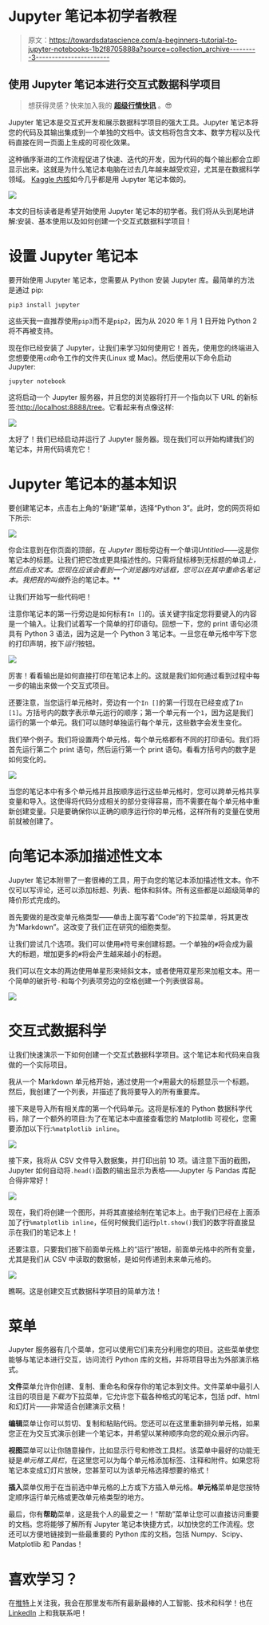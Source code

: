 # Jupyter 笔记本初学者教程

> 原文：<https://towardsdatascience.com/a-beginners-tutorial-to-jupyter-notebooks-1b2f8705888a?source=collection_archive---------3----------------------->

## 使用 Jupyter 笔记本进行交互式数据科学项目

> 想获得灵感？快来加入我的 [**超级行情快讯**](https://www.superquotes.co/?utm_source=mediumtech&utm_medium=web&utm_campaign=sharing) 。😎

Jupyter 笔记本是交互式开发和展示数据科学项目的强大工具。Jupyter 笔记本将您的代码及其输出集成到一个单独的文档中。该文档将包含文本、数学方程以及代码直接在同一页面上生成的可视化效果。

这种循序渐进的工作流程促进了快速、迭代的开发，因为代码的每个输出都会立即显示出来。这就是为什么笔记本电脑在过去几年越来越受欢迎，尤其是在数据科学领域。 [Kaggle 内核](https://www.kaggle.com/kernels?sortBy=voteCount&group=everyone&pageSize=20)如今几乎都是用 Jupyter 笔记本做的。

![](img/fffca2fb1646ee84e2460edda3c94733.png)

本文的目标读者是希望开始使用 Jupyter 笔记本的初学者。我们将从头到尾地讲解:安装、基本使用以及如何创建一个交互式数据科学项目！

# 设置 Jupyter 笔记本

要开始使用 Jupyter 笔记本，您需要从 Python 安装 Jupyter 库。最简单的方法是通过 pip:

```
pip3 install jupyter
```

这些天我一直推荐使用`pip3`而不是`pip2`，因为从 2020 年 1 月 1 日开始 Python 2 将不再被支持。

现在你已经安装了 Jupyter，让我们来学习如何使用它！首先，使用您的终端进入您想要使用`cd`命令工作的文件夹(Linux 或 Mac)。然后使用以下命令启动 Jupyter:

```
jupyter notebook
```

这将启动一个 Jupyter 服务器，并且您的浏览器将打开一个指向以下 URL 的新标签:[http://localhost:8888/tree](http://localhost:8888/tree)。它看起来有点像这样:

![](img/00a04916b81b565eca2f13eb70a5a151.png)

太好了！我们已经启动并运行了 Jupyter 服务器。现在我们可以开始构建我们的笔记本，并用代码填充它！

# Jupyter 笔记本的基本知识

要创建笔记本，点击右上角的“新建”菜单，选择“Python 3”。此时，您的网页将如下所示:

![](img/37dbdad94e355cf176b2e4c412a715e4.png)

你会注意到在你页面的顶部，在 *Jupyter* 图标旁边有一个单词*Untitled*——这是你笔记本的标题。让我们把它改成更具描述性的。只需将鼠标移到无标题的单词*上，然后点击文本。您现在应该会看到一个浏览器内对话框，您可以在其中重命名笔记本。我把我的叫做*乔治的笔记本。**

让我们开始写一些代码吧！

注意你笔记本的第一行旁边是如何标有`In []`的。该关键字指定您将要键入的内容是一个输入。让我们试着写一个简单的打印语句。回想一下，您的 print 语句必须具有 Python 3 语法，因为这是一个 Python 3 笔记本。一旦您在单元格中写下您的打印声明，按下*运行*按钮。

![](img/6756b3b27b9bf1f9fbc37e4d33ff3941.png)

厉害！看看输出是如何直接打印在笔记本上的。这就是我们如何通过看到过程中每一步的输出来做一个交互式项目。

还要注意，当您运行单元格时，旁边有一个`In []`的第一行现在已经变成了`In [1]`。方括号内的数字表示单元运行的顺序；第一个单元有一个`1`，因为这是我们运行的第一个单元。我们可以随时单独运行每个单元，这些数字会发生变化。

我们举个例子。我们将设置两个单元格，每个单元格都有不同的打印语句。我们将首先运行第二个 print 语句，然后运行第一个 print 语句。看看方括号内的数字是如何变化的。

![](img/30097ffd3a92ef5ebf84f3a353fba7a6.png)

当您的笔记本中有多个单元格并且按顺序运行这些单元格时，您可以跨单元格共享变量和导入。这使得将代码分成相关的部分变得容易，而不需要在每个单元格中重新创建变量。只是要确保你以正确的顺序运行你的单元格，这样所有的变量在使用前就被创建了。

# 向笔记本添加描述性文本

Jupyter 笔记本附带了一套很棒的工具，用于向您的笔记本添加描述性文本。你不仅可以写评论，还可以添加标题、列表、粗体和斜体。所有这些都是以超级简单的降价形式完成的。

首先要做的是改变单元格类型——单击上面写着“Code”的下拉菜单，将其更改为“Markdown”。这改变了我们正在研究的细胞类型。

让我们尝试几个选项。我们可以使用`#`符号来创建标题。一个单独的`#`将会成为最大的标题，增加更多的`#`将会产生越来越小的标题。

我们可以在文本的两边使用单星形来倾斜文本，或者使用双星形来加粗文本。用一个简单的破折号`-`和每个列表项旁边的空格创建一个列表很容易。

![](img/a191dbb7becf32a5e28babc41bdca3e8.png)

# 交互式数据科学

让我们快速演示一下如何创建一个交互式数据科学项目。这个笔记本和代码来自我做的一个实际项目。

我从一个 Markdown 单元格开始，通过使用一个`#`用最大的标题显示一个标题。然后，我创建了一个列表，并描述了我将要导入的所有重要库。

接下来是导入所有相关库的第一个代码单元。这将是标准的 Python 数据科学代码，除了一个额外的项目:为了在笔记本中直接查看您的 Matplotlib 可视化，您需要添加以下行:`%matplotlib inline`。

![](img/88c8a9b988e1dee9a53eb9b989365eb2.png)

接下来，我将从 CSV 文件导入数据集，并打印出前 10 项。请注意下面的截图，Jupyter 如何自动将`.head()`函数的输出显示为表格——Jupyter 与 Pandas 库配合得非常好！

![](img/29a9d17e4708a413c24139b892115920.png)

现在，我们将创建一个图形，并将其直接绘制在笔记本上。由于我们已经在上面添加了行`%matplotlib inline`，任何时候我们运行`plt.show()`我们的数字将直接显示在我们的笔记本上！

还要注意，只要我们按下前面单元格上的“运行”按钮，前面单元格中的所有变量，尤其是我们从 CSV 中读取的数据帧，是如何传递到未来单元格的。

![](img/30d44ff388554daa950cd3e803f408da.png)

瞧啊。这是创建交互式数据科学项目的简单方法！

# 菜单

Jupyter 服务器有几个菜单，您可以使用它们来充分利用您的项目。这些菜单使您能够与笔记本进行交互，访问流行 Python 库的文档，并将项目导出为外部演示格式。

**文件**菜单允许你创建、复制、重命名和保存你的笔记本到文件。文件菜单中最引人注目的项目是*下载为*下拉菜单，它允许您下载各种格式的笔记本，包括 pdf、html 和幻灯片——非常适合创建演示文稿！

**编辑**菜单让你可以剪切、复制和粘贴代码。您还可以在这里重新排列单元格，如果您正在为交互式演示创建一个笔记本，并希望以某种顺序向您的观众展示内容。

**视图**菜单可以让你随意操作，比如显示行号和修改工具栏。该菜单中最好的功能无疑是*单元格工具栏*，在这里您可以为每个单元格添加标签、注释和附件。如果您将笔记本变成幻灯片放映，您甚至可以为该单元格选择想要的格式！

**插入**菜单仅用于在当前选中单元格的上方或下方插入单元格。**单元格**菜单是您按特定顺序运行单元格或更改单元格类型的地方。

最后，你有**帮助**菜单，这是我个人的最爱之一！“帮助”菜单让您可以直接访问重要的文档。您将能够了解所有 Jupyter 笔记本快捷方式，以加快您的工作流程。您还可以方便地链接到一些最重要的 Python 库的文档，包括 Numpy、Scipy、Matplotlib 和 Pandas！

# 喜欢学习？

在[推特](https://twitter.com/GeorgeSeif94)上关注我，我会在那里发布所有最新最棒的人工智能、技术和科学！也在 [LinkedIn](https://www.linkedin.com/in/georgeseif/) 上和我联系吧！